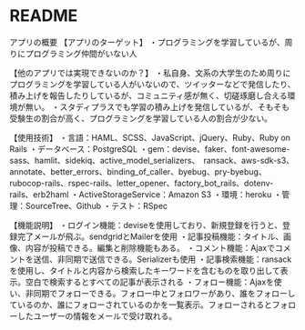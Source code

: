 # README

アプリの概要
【アプリのターゲット】
  ・プログラミングを学習しているが、周りにプログラミング仲間がいない人

【他のアプリでは実現できないのか？】
・私自身、文系の大学生のため周りにプログラミングを学習している人がいないので、ツイッターなどで発信したり、積み上げを報告したりしているが、コミュニティ感が無く、切磋琢磨し合える環境が無い。
・スタディプラスでも学習の積み上げを発信しているが、そもそも受験生の割合が高く、プログラミングを学習している人の割合が少ない。

【使用技術】
・言語：HAML、SCSS、JavaScript、jQuery、Ruby、Ruby on Rails
・データベース：PostgreSQL
・gem：devise、faker、font-awesome-sass、hamlit、sidekiq、active_model_serializers、　ransack、aws-sdk-s3、annotate、better_errors、binding_of_caller、byebug、pry-byebug、rubocop-rails、rspec-rails、letter_opener、factory_bot_rails、dotenv-rails、erb2haml
・ActiveStorageService：Amazon S3
・環境：heroku
・管理：SourceTree、Github
・テスト：RSpec

【機能説明】
・ログイン機能：deviseを使用しており、新規登録を行うと、登録完了メールが飛ぶ。sendgridとMailerを使用
・記事投稿機能：タイトル、画像、内容が投稿できる。編集と削除機能もある。
・コメント機能：Ajaxでコメントを送信、非同期で送信できる。Serializerも使用
・記事検索機能：ransackを使用し、タイトルと内容から検索したキーワードを含むものを取り出して表示。空白で検索するとすべての記事が表示される
・フォロー機能：Ajaxを使い、非同期でフォローできる。フォロー中とフォロワーがあり、誰をフォローしているのか、誰にフォローされているのかを一覧表示。フォローされるとフォローしたユーザーの情報をメールで受け取れる。

